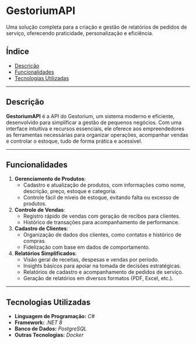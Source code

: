 # **GestoriumAPI**  

Uma solução completa para a criação e gestão de relatórios de pedidos de serviço, oferecendo praticidade, personalização e eficiência.

## **Índice**  
- [Descrição](#descrição)  
- [Funcionalidades](#funcionalidades)  
- [Tecnologias Utilizadas](#tecnologias-utilizadas)  

---

## **Descrição**  
**GestoriumAPI** é a API do Gestorium, um sistema moderno e eficiente, desenvolvido para simplificar a gestão de pequenos negócios. Com uma interface intuitiva e recursos essenciais, ele oferece aos empreendedores as ferramentas necessárias para organizar operações, acompanhar vendas e controlar o estoque, tudo de forma prática e acessível.

---

## **Funcionalidades**  

1. **Gerenciamento de Produtos**:
    - Cadastro e atualização de produtos, com informações como nome, descrição, preço, estoque e categoria.
    - Controle fácil de níveis de estoque, evitando falta ou excesso de produtos.
2. **Controle de Vendas**:
    - Registro rápido de vendas com geração de recibos para clientes.
    - Histórico de transações para acompanhamento de performance.
3. **Cadastro de Clientes**:
    - Organização de dados dos clientes, como contatos e histórico de compras.
    - Fidelização com base em dados de comportamento.
4. **Relatórios Simplificados**:
    - Visão geral de receitas, despesas e vendas por período.
    - Insights básicos para apoiar na tomada de decisões estratégicas.
    - Relatórios de cadastro e acompanhamento de pedidos de serviço.  
    - Geração de relatórios em diversos formatos (PDF, Excel, etc.).  
---

## **Tecnologias Utilizadas**  
- **Linguagem de Programação:** _C#_  
- **Framework:** _.NET 8_  
- **Banco de Dados:** _PostgreSQL_  
- **Outras Tecnologias:** _Docker_  
